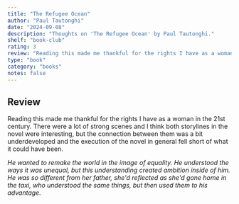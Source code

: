 ```yaml
---
title: "The Refugee Ocean"
author: "Paul Tautonghi"
date: "2024-09-08"
description: "Thoughts on 'The Refugee Ocean' by Paul Tautonghi."
shelf: "book-club"
rating: 3
review: "Reading this made me thankful for the rights I have as a woman in the 21st century. There were a lot of strong scenes and I think both storylines in the novel were interesting, but the connection between them was a bit underdeveloped and the execution of the novel in general fell short of what it could have been.<br/><br/><i>He wanted to remake the world in the image of equality. He understood the ways it was unequal, but this understanding created ambition inside of him. He was so different from her father, she'd reflected as she'd gone home in the taxi, who understood the same things, but then used them to his advantage.</i>"
type: "book"
category: "books"
notes: false
---
```


## Review

Reading this made me thankful for the rights I have as a woman in the 21st century. There were a lot of strong scenes and I think both storylines in the novel were interesting, but the connection between them was a bit underdeveloped and the execution of the novel in general fell short of what it could have been.

_He wanted to remake the world in the image of equality. He understood the ways it was unequal, but this understanding created ambition inside of him. He was so different from her father, she'd reflected as she'd gone home in the taxi, who understood the same things, but then used them to his advantage._
